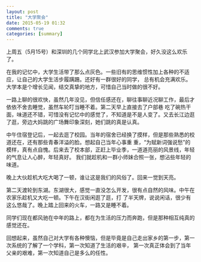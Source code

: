 ```yaml
---
layout: post
title: "大学聚会"
date: 2015-05-19 01:32
comments: true
categories: [summary]
---
```

上周五（5月15号）和深圳的几个同学北上武汉参加大学聚会，好久没这么欢乐了。

在我的记忆中，大学生活带了那么点灰色。一些旧有的思维惯性加上各种的不适应，让自己的大学生活步履蹒跚。还好有一群很好的同学，
总有机会充满欢乐。大学本是个增长见闻，结交真挚的地方，可惜自己当时做的很不好。

一路上聊的很欢快，虽然几年没见，但信任感还在，聊往事聊近况聊工作，最后才依依不舍去睡觉，虽然车轮叮当睡不着。第二天早上直接去了户部巷
吃了碗热干面，味道还不错，可惜没有记忆中的感觉了，不知道是不是人变了。又去长江边逛了逛，旁边大妈跳的广场舞印象深刻，她们跳的真是认真。

中午住宿登记后，一起去逛了校园。当年的宿舍已经换了摸样，但是那些熟悉的校道还在，还有那些青春洋溢的脸。想起自己当年心事重
重，“为赋新词强说愁”的模样，真有点自愧。后来去了校本部，正赶上毕业季，一道道亮丽的风景线，年轻的气息让人心醉，年轻真好。
我们就趁机和一群小师妹合照一张，想沾些年轻的味道。

晚上大伙趁机大吃大喝了一顿，谁让这是我们的风俗了。回来一觉到天亮。

第二天渡轮到东湖。东湖很大，感觉一直没怎么开发，很有点自然的风味。中午在农家乐趁机又大吃一顿。下午在汉街闲逛了逛，打
了半天牌，说说闲话，很少有这么悠哉了。晚上踏上回来的火车，一路又是睡不着。

同学们现在都风驰在中年的路上，都在为生活的压力而奔跑，但是那种相互纯真的感觉还在。

回想起来，虽然自己对大学有各种懊恼，但是毕竟是自己走出家乡的第一步，第一次系统的了解了一个学科，第一次知道了生活的艰辛，
第一次真正体会到了当年父亲的艰难，第一次知道自己是多么的任性。
